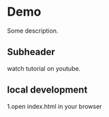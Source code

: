 # Demo

Some description.

## Subheader

watch tutorial on youtube.

## local development

1.open index.html in your browser
